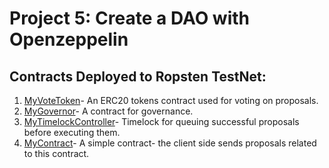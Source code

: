 # Project 5: Create a DAO with Openzeppelin

## Contracts Deployed to Ropsten TestNet:

1.  [MyVoteToken](https://ropsten.etherscan.io/address/0x208D93929123c320Eb19FB7810e5bC0cc4A79C5d)- An ERC20 tokens contract used for voting on proposals.
2.  [MyGovernor](https://ropsten.etherscan.io/address/0x5876DbE6A8Ac15ee2772F4BC81046c34B9D28fC7)- A contract for governance.
3.  [MyTimelockController](https://ropsten.etherscan.io/address/0xFE33f682f8B04342Ed0993c7D9E52BF751fCaa0E)- Timelock for queuing successful proposals before executing them.
4.  [MyContract](https://ropsten.etherscan.io/address/0xA8A9003CEA084cBf54E0C6A89298fB9711a538e9)- A simple contract- the client side sends proposals related to this contract.

